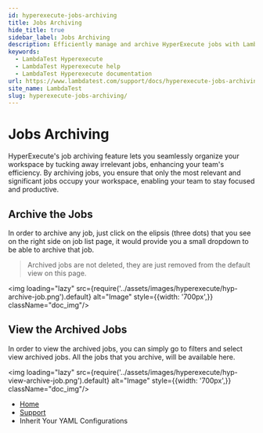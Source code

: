 ```yaml
---
id: hyperexecute-jobs-archiving
title: Jobs Archiving
hide_title: true
sidebar_label: Jobs Archiving
description: Efficiently manage and archive HyperExecute jobs with LambdaTest documentation. Simplify your workflow for streamlined job control.
keywords:
  - LambdaTest Hyperexecute
  - LambdaTest Hyperexecute help
  - LambdaTest Hyperexecute documentation
url: https://www.lambdatest.com/support/docs/hyperexecute-jobs-archiving/
site_name: LambdaTest
slug: hyperexecute-jobs-archiving/
---
```


<script type="application/ld+json"
      dangerouslySetInnerHTML={{ __html: JSON.stringify({
       "@context": "https://schema.org",
        "@type": "BreadcrumbList",
        "itemListElement": [{
          "@type": "ListItem",
          "position": 1,
          "name": "Home",
          "item": "https://www.lambdatest.com"
        },{
          "@type": "ListItem",
          "position": 2,
          "name": "Support",
          "item": "https://www.lambdatest.com/support/docs/"
        },{
          "@type": "ListItem",
          "position": 3,
          "name": "HyperExecute Concepts",
          "item": "https://www.lambdatest.com/support/docs/hyperexecute-jobs-archiving/"
        }]
      })
    }}
></script>

# Jobs Archiving

HyperExecute's job archiving feature lets you seamlessly organize your workspace by tucking away irrelevant jobs, enhancing your team's efficiency. By archiving jobs, you ensure that only the most relevant and significant jobs occupy your workspace, enabling your team to stay focused and productive.

## Archive the Jobs

In order to archive any job, just click on the elipsis (three dots) that you see on the right side on job list page, it would provide you a small dropdown to be able to archive that job.

> Archived jobs are not deleted, they are just removed from the default view on this page.

<img loading="lazy" src={require('../assets/images/hyperexecute/hyp-archive-job.png').default} alt="Image" style={{width: '700px',}} className="doc_img"/>

## View the Archived Jobs

In order to view the archived jobs, you can simply go to filters and select view archived jobs. All the jobs that you archive, will be available here.


<img loading="lazy" src={require('../assets/images/hyperexecute/hyp-view-archive-job.png').default} alt="Image" style={{width: '700px',}} className="doc_img"/>


<nav aria-label="breadcrumbs">
  <ul className="breadcrumbs">
    <li className="breadcrumbs__item">
      <a className="breadcrumbs__link" target="_self" href="https://www.lambdatest.com">
        Home
      </a>
    </li>
    <li className="breadcrumbs__item">
      <a className="breadcrumbs__link" target="_self" href="https://www.lambdatest.com/support/docs/">
        Support
      </a>
    </li>
    <li className="breadcrumbs__item breadcrumbs__item--active">
      <span className="breadcrumbs__link">
        Inherit Your YAML Configurations
      </span>
    </li>
  </ul>
</nav>
